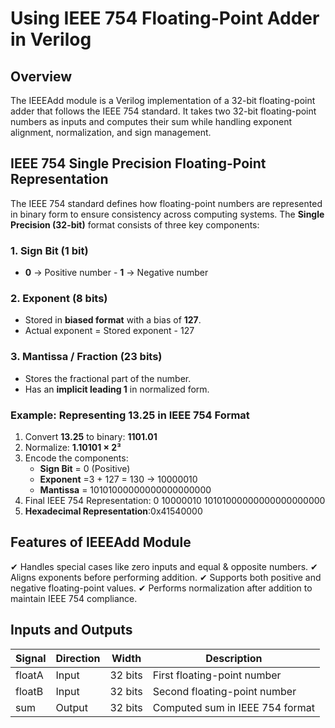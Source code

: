 # Using IEEE 754 Floating-Point Adder in Verilog
## Overview
The IEEEAdd module is a Verilog implementation of a 32-bit floating-point adder that follows the IEEE 754 standard. It takes two 32-bit floating-point numbers as inputs and computes their sum while handling exponent alignment, normalization, and sign management.
## IEEE 754 Single Precision Floating-Point Representation
The IEEE 754 standard defines how floating-point numbers are represented in binary form to ensure consistency across computing systems. The **Single Precision (32-bit)** format consists of three key components:
### 1. Sign Bit (1 bit)
- **0** → Positive number   - **1** → Negative number
### 2. Exponent (8 bits)
- Stored in **biased format** with a bias of **127**.
- Actual exponent = Stored exponent - 127
### 3. Mantissa / Fraction (23 bits)
- Stores the fractional part of the number.
- Has an **implicit leading 1** in normalized form.
### Example: Representing 13.25 in IEEE 754 Format
1. Convert **13.25** to binary: **1101.01**
2. Normalize: **1.10101 × 2³**
3. Encode the components:
   - **Sign Bit** = 0 (Positive)
   - **Exponent** =3 + 127 = 130 → 10000010
   - **Mantissa** = 10101000000000000000000
4. Final IEEE 754 Representation: 0 10000010 10101000000000000000000
5. **Hexadecimal Representation**:0x41540000
## Features of IEEEAdd Module
✔ Handles special cases like zero inputs and equal & opposite numbers.
✔ Aligns exponents before performing addition.
✔ Supports both positive and negative floating-point values.
✔ Performs normalization after addition to maintain IEEE 754 compliance.
## Inputs and Outputs
| Signal  | Direction | Width | Description |
|---------|----------|-------|-------------|
| floatA | Input | 32 bits | First floating-point number |
| floatB | Input | 32 bits | Second floating-point number |
| sum | Output | 32 bits | Computed sum in IEEE 754 format |
